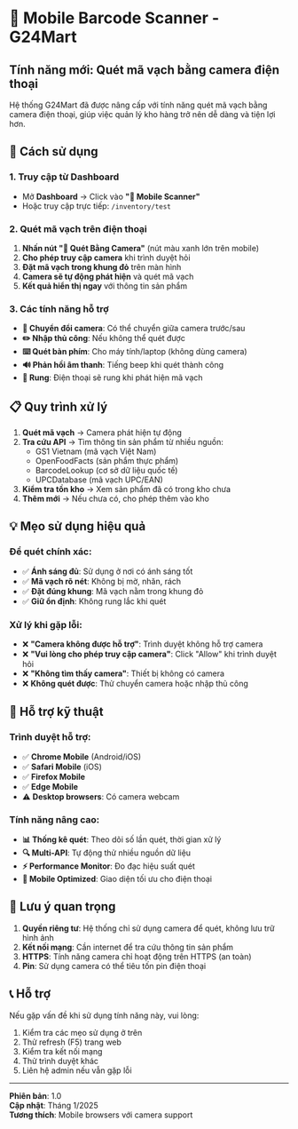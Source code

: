 # 📱 Mobile Barcode Scanner - G24Mart

## Tính năng mới: Quét mã vạch bằng camera điện thoại

Hệ thống G24Mart đã được nâng cấp với tính năng quét mã vạch bằng camera điện thoại, giúp việc quản lý kho hàng trở nên dễ dàng và tiện lợi hơn.

## 🚀 Cách sử dụng

### 1. Truy cập từ Dashboard
- Mở **Dashboard** → Click vào **"📱 Mobile Scanner"**
- Hoặc truy cập trực tiếp: `/inventory/test`

### 2. Quét mã vạch trên điện thoại
1. **Nhấn nút "📱 Quét Bằng Camera"** (nút màu xanh lớn trên mobile)
2. **Cho phép truy cập camera** khi trình duyệt hỏi
3. **Đặt mã vạch trong khung đỏ** trên màn hình
4. **Camera sẽ tự động phát hiện** và quét mã vạch
5. **Kết quả hiển thị ngay** với thông tin sản phẩm

### 3. Các tính năng hỗ trợ
- **🔄 Chuyển đổi camera**: Có thể chuyển giữa camera trước/sau
- **✏️ Nhập thủ công**: Nếu không thể quét được
- **⌨️ Quét bàn phím**: Cho máy tính/laptop (không dùng camera)
- **🔊 Phản hồi âm thanh**: Tiếng beep khi quét thành công
- **📳 Rung**: Điện thoại sẽ rung khi phát hiện mã vạch

## 📋 Quy trình xử lý

1. **Quét mã vạch** → Camera phát hiện tự động
2. **Tra cứu API** → Tìm thông tin sản phẩm từ nhiều nguồn:
   - GS1 Vietnam (mã vạch Việt Nam)
   - OpenFoodFacts (sản phẩm thực phẩm)
   - BarcodeLookup (cơ sở dữ liệu quốc tế)
   - UPCDatabase (mã vạch UPC/EAN)
3. **Kiểm tra tồn kho** → Xem sản phẩm đã có trong kho chưa
4. **Thêm mới** → Nếu chưa có, cho phép thêm vào kho

## 💡 Mẹo sử dụng hiệu quả

### Để quét chính xác:
- ✅ **Ánh sáng đủ**: Sử dụng ở nơi có ánh sáng tốt
- ✅ **Mã vạch rõ nét**: Không bị mờ, nhăn, rách
- ✅ **Đặt đúng khung**: Mã vạch nằm trong khung đỏ
- ✅ **Giữ ổn định**: Không rung lắc khi quét

### Xử lý khi gặp lỗi:
- ❌ **"Camera không được hỗ trợ"**: Trình duyệt không hỗ trợ camera
- ❌ **"Vui lòng cho phép truy cập camera"**: Click "Allow" khi trình duyệt hỏi
- ❌ **"Không tìm thấy camera"**: Thiết bị không có camera
- ❌ **Không quét được**: Thử chuyển camera hoặc nhập thủ công

## 🔧 Hỗ trợ kỹ thuật

### Trình duyệt hỗ trợ:
- ✅ **Chrome Mobile** (Android/iOS)
- ✅ **Safari Mobile** (iOS)
- ✅ **Firefox Mobile** 
- ✅ **Edge Mobile**
- ⚠️ **Desktop browsers**: Có camera webcam

### Tính năng nâng cao:
- **📊 Thống kê quét**: Theo dõi số lần quét, thời gian xử lý
- **🔍 Multi-API**: Tự động thử nhiều nguồn dữ liệu
- **⚡ Performance Monitor**: Đo đạc hiệu suất quét
- **📱 Mobile Optimized**: Giao diện tối ưu cho điện thoại

## 🚨 Lưu ý quan trọng

1. **Quyền riêng tư**: Hệ thống chỉ sử dụng camera để quét, không lưu trữ hình ảnh
2. **Kết nối mạng**: Cần internet để tra cứu thông tin sản phẩm
3. **HTTPS**: Tính năng camera chỉ hoạt động trên HTTPS (an toàn)
4. **Pin**: Sử dụng camera có thể tiêu tốn pin điện thoại

## 📞 Hỗ trợ

Nếu gặp vấn đề khi sử dụng tính năng này, vui lòng:
1. Kiểm tra các mẹo sử dụng ở trên
2. Thử refresh (F5) trang web
3. Kiểm tra kết nối mạng
4. Thử trình duyệt khác
5. Liên hệ admin nếu vẫn gặp lỗi

---
**Phiên bản**: 1.0  
**Cập nhật**: Tháng 1/2025  
**Tương thích**: Mobile browsers với camera support
